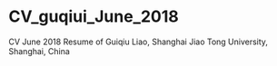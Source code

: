 # CV_guqiui_June_2018
CV June 2018
Resume of Guiqiu Liao, Shanghai Jiao Tong University,  Shanghai, China
